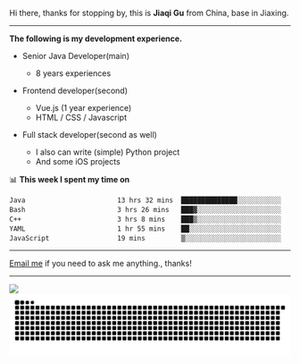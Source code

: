Hi there, thanks for stopping by, this is **Jiaqi Gu** from China, base in Jiaxing.

---

**The following is my development experience.**

- Senior Java Developer(main)
  - 8 years experiences

- Frontend developer(second)
  - Vue.js (1 year experience)
  - HTML / CSS / Javascript
  
- Full stack developer(second as well)
  - I also can write (simple) Python project
  - And some iOS projects

📊 **This week I spent my time on**
<!--START_SECTION:waka-->

```txt
Java                       13 hrs 32 mins  ██████████████░░░░░░░░░░░   56.07 %
Bash                       3 hrs 26 mins   ███▓░░░░░░░░░░░░░░░░░░░░░   14.27 %
C++                        3 hrs 8 mins    ███▒░░░░░░░░░░░░░░░░░░░░░   13.03 %
YAML                       1 hr 55 mins    ██░░░░░░░░░░░░░░░░░░░░░░░   07.97 %
JavaScript                 19 mins         ▒░░░░░░░░░░░░░░░░░░░░░░░░   01.34 %
```

<!--END_SECTION:waka-->

---

[Email me](mailto:htk2klwgr@mozmail.com?subject=Hiring_from_GitHub) if you need to ask me anything., thanks!

---

![]( https://visitor-badge.glitch.me/badge?page_id=githubgujiaqi)
![]( https://github.com/droid-Q/droid-Q/raw/output/github-contribution-grid-snake.svg#gh-dark-mode-only)
